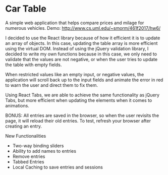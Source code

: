 # Car Table

A simple web application that helps compare prices and milage for numerous vehicles.
Demo: http://www.cs.uml.edu/~smorm/461f2017/hw6/

I decided to use the React library because of how it efficient it is to update an array of objects. In this
case, updating the table array is more efficient using the virtual DOM. Instead of using the jQuery validation
library, I decided to write my own functions because in this case, we only need to validate that the values
are not negative, or when the user tries to update the table with empty fields.

When restricted values like an empty input, or negative values, the application will scroll back up to the
input fields and animate the error in red to warn the user and direct them to fix them.

Using React Tabs, we are able to achieve the same functionality as jQuery Tabs, but more efficient when
updating the elements when it comes to animations.

BONUS: All entries are saved in the browser, so when the user revisits the page, it will reload their
old entries. To test, refresh your browser after creating an entry.

New Functionalities
- Two-way binding sliders
- Ability to add names to entries
- Remove entries
- Tabbed Entries
- Local Caching to save entries and sessions
